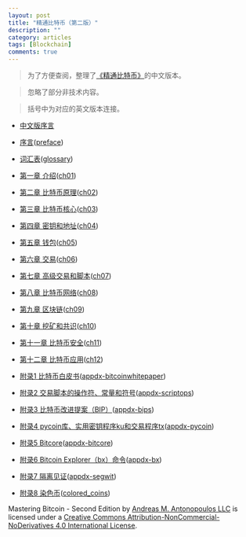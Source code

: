 ```yaml
---
layout: post
title: "精通比特币（第二版）"
description: ""
category: articles
tags: [Blockchain]
comments: true
---
```


> 为了方便查阅，整理了[《精通比特币》](https://github.com/tianmingyun/MasterBitcoin2CN)的中文版本。

> 忽略了部分非技术内容。

> 括号中为对应的英文版本连接。

- [中文版序言](../../../../assets/master-bitcoin/cn-preface.html)

- [序言](../../../../assets/master-bitcoin/preface.html)([preface](https://github.com/bitcoinbook/bitcoinbook/blob/second_edition/preface.asciidoc))

- [词汇表](../../../../assets/master-bitcoin/glossary.html)([glossary](https://github.com/bitcoinbook/bitcoinbook/blob/second_edition/glossary.asciidoc))

- [第一章 介绍](../../../../assets/master-bitcoin/ch01.html)([ch01](https://github.com/bitcoinbook/bitcoinbook/blob/second_edition/ch01.asciidoc))

- [第二章 比特币原理](../../../../assets/master-bitcoin/ch02.html)([ch02](https://github.com/bitcoinbook/bitcoinbook/blob/second_edition/ch02.asciidoc))

- [第三章 比特币核心](../../../../assets/master-bitcoin/ch03.html)([ch03](https://github.com/bitcoinbook/bitcoinbook/blob/second_edition/ch03.asciidoc))

- [第四章 密钥和地址](../../../../assets/master-bitcoin/ch04.html)([ch04](https://github.com/bitcoinbook/bitcoinbook/blob/second_edition/ch04.asciidoc))

- [第五章 钱包](../../../../assets/master-bitcoin/ch05.html)([ch05](https://github.com/bitcoinbook/bitcoinbook/blob/second_edition/ch05.asciidoc))

- [第六章 交易](../../../../assets/master-bitcoin/ch06.html)([ch06](https://github.com/bitcoinbook/bitcoinbook/blob/second_edition/ch06.asciidoc))

- [第七章 高级交易和脚本](../../../../assets/master-bitcoin/ch07.html)([ch07](https://github.com/bitcoinbook/bitcoinbook/blob/second_edition/ch07.asciidoc))

- [第八章 比特币网络](../../../../assets/master-bitcoin/ch08.html)([ch08](https://github.com/bitcoinbook/bitcoinbook/blob/second_edition/ch08.asciidoc))

- [第九章 区块链](../../../../assets/master-bitcoin/ch09.html)([ch09](https://github.com/bitcoinbook/bitcoinbook/blob/second_edition/ch09.asciidoc))

- [第十章 挖矿和共识](../../../../assets/master-bitcoin/ch10.html)([ch10](https://github.com/bitcoinbook/bitcoinbook/blob/second_edition/ch10.asciidoc))

- [第十一章 比特币安全](../../../../assets/master-bitcoin/ch11.html)([ch11](https://github.com/bitcoinbook/bitcoinbook/blob/second_edition/ch11.asciidoc))

- [第十二章 比特币应用](../../../../assets/master-bitcoin/ch12.html)([ch12](https://github.com/bitcoinbook/bitcoinbook/blob/second_edition/ch12.asciidoc))

- [附录1 比特币白皮书](../../../../assets/master-bitcoin/appdx-01-bitcoinwhitepaper.html)([appdx-bitcoinwhitepaper](https://github.com/bitcoinbook/bitcoinbook/blob/second_edition/appdx-bitcoinwhitepaper.asciidoc))

- [附录2 交易脚本的操作符、常量和符号](../../../../assets/master-bitcoin/appdx-02-scriptops.html)([appdx-scriptops](https://github.com/bitcoinbook/bitcoinbook/blob/second_edition/appdx-scriptops.asciidoc))

- [附录3 比特币改进提案（BIP）](../../../../assets/master-bitcoin/appdx-03-bips.html)([appdx-bips](https://github.com/bitcoinbook/bitcoinbook/blob/second_edition/appdx-bips.asciidoc))

- [附录4 pycoin库、实用密钥程序ku和交易程序tx](../../../../assets/master-bitcoin/appdx-04-segwit.html)([appdx-pycoin](https://github.com/bitcoinbook/bitcoinbook/blob/second_edition/appdx-pycoin.asciidoc))

- [附录5 Bitcore](../../../../assets/master-bitcoin/appdx-05-bitcore.html)([appdx-bitcore](https://github.com/bitcoinbook/bitcoinbook/blob/second_edition/appdx-bitcore.asciidoc))

- [附录6 Bitcoin Explorer（bx）命令](../../../../assets/master-bitcoin/appdx-06-pycoin.html)([appdx-bx](https://github.com/bitcoinbook/bitcoinbook/blob/second_edition/appdx-bx.asciidoc))

- [附录7 隔离见证](../../../../assets/master-bitcoin/appdx-07-bx.html)([appdx-segwit](https://github.com/bitcoinbook/bitcoinbook/blob/second_edition/appdx-segwit.asciidoc))

- [附录8 染色币](../../../../assets/master-bitcoin/appdx-08-colored_coins.html)([colored_coins](https://github.com/bitcoinbook/bitcoinbook/blob/second_edition/colored_coins.asciidoc))


Mastering Bitcoin - Second Edition by [Andreas M. Antonopoulos LLC](https://antonopoulos.com/) is licensed under a [Creative Commons Attribution-NonCommercial-NoDerivatives 4.0 International License](http://creativecommons.org/licenses/by-nc-nd/4.0/).
